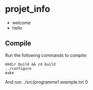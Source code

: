 projet_info
===========

* welcome
* hello


Compile
--------

Run the following commands to compile:

	mkdir build && cd build
	../configure
	make
	
And run:
	./src/programme1 exemple.txt 0
